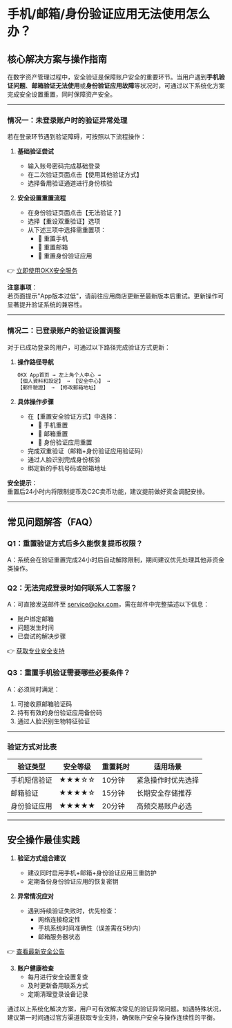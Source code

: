 # 手机/邮箱/身份验证应用无法使用怎么办？

## 核心解决方案与操作指南

在数字资产管理过程中，安全验证是保障账户安全的重要环节。当用户遇到**手机验证问题**、**邮箱验证无法使用**或**身份验证应用故障**等状况时，可通过以下系统化方案完成安全设置重置，同时保障资产安全。

---

### 情况一：未登录账户时的验证异常处理

若在登录环节遇到验证障碍，可按照以下流程操作：

1. **基础验证尝试**
   - 输入账号密码完成基础登录
   - 在二次验证页面点击【使用其他验证方式】
   - 选择备用验证通道进行身份核验

2. **安全设置重置流程**
   - 在身份验证页面点击【无法验证？】
   - 选择【重设双重验证】选项
   - 从下述三项中选择需重置项：
     - 🔹 重置手机
     - 🔹 重置邮箱
     - 🔹 重置身份验证应用

👉 [立即使用OKX安全服务](https://bit.ly/okx_welcome)

**注意事项**：  
若页面提示"App版本过低"，请前往应用商店更新至最新版本后重试。更新操作可显著提升验证系统的兼容性。

---

### 情况二：已登录账户的验证设置调整

对于已成功登录的用户，可通过以下路径完成验证方式更新：

1. **操作路径导航**
   ```markdown
   OKX App首页 → 左上角个人中心 → 
   【個人資料和設定】 → 【安全中心】 → 
   【郵件驗證】 → 【修改郵箱地址】
   ```

2. **具体操作步骤**
   - 在【重置安全验证方式】中选择：
     - 📱 手机重置
     - 📧 邮箱重置
     - 🔐 身份验证应用重置
   - 完成双重验证（邮箱+身份验证应用验证码）
   - 通过人脸识别完成身份核验
   - 绑定新的手机号码或邮箱地址

**安全提示**：  
重置后24小时内将限制提币及C2C卖币功能，建议提前做好资金调配安排。

---

## 常见问题解答（FAQ）

### Q1：重置验证方式后多久能恢复提币权限？
A：系统会在验证重置完成24小时后自动解除限制，期间建议优先处理其他非资金类操作。

### Q2：无法完成登录时如何联系人工客服？
A：可直接发送邮件至 service@okx.com，需在邮件中完整描述以下信息：
- 账户绑定邮箱
- 问题发生时间
- 已尝试的解决步骤

👉 [获取专业安全支持](https://bit.ly/okx_welcome)

### Q3：重置手机验证需要哪些必要条件？
A：必须同时满足：
1. 可接收原邮箱验证码
2. 持有有效的身份验证应用备份码
3. 通过人脸识别生物特征验证

---

### 验证方式对比表

| 验证类型       | 安全等级 | 重置耗时 | 适用场景               |
|----------------|----------|----------|------------------------|
| 手机短信验证   | ★★★☆☆    | 10分钟   | 紧急操作时优先选择     |
| 邮箱验证       | ★★★★☆    | 15分钟   | 长期安全存储推荐       |
| 身份验证应用   | ★★★★★    | 20分钟   | 高频交易账户必选       |

---

## 安全操作最佳实践

1. **验证方式组合建议**
   - 建议同时启用手机+邮箱+身份验证应用三重防护
   - 定期备份身份验证应用的恢复密钥

2. **异常情况应对**
   - 遇到持续验证失败时，优先检查：
     - 网络连接稳定性
     - 手机系统时间准确性（误差需在5秒内）
     - 邮箱服务器状态

👉 [查看最新安全公告](https://bit.ly/okx_welcome)

3. **账户健康检查**
   - 每月进行安全设置复查
   - 及时更新备用联系方式
   - 定期清理登录设备记录

通过以上系统化解决方案，用户可有效解决常见的验证异常问题。如遇特殊状况，建议第一时间通过官方渠道获取专业支持，确保账户安全与操作连续性的平衡。